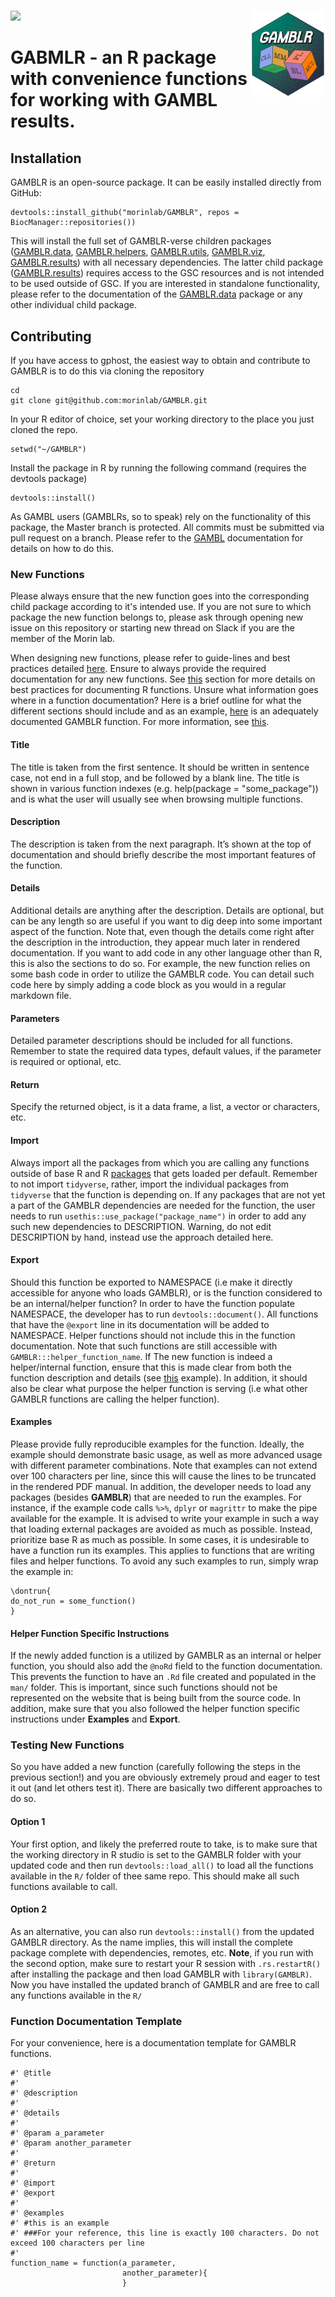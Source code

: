 # <img src="img/figures/logo.png" align="right" alt="" width="120" />

![](https://github.com/morinlab/GAMBLR/actions/workflows/build_check.yml/badge.svg)

# GABMLR - an R package with convenience functions for working with GAMBL results.

## Installation

GAMBLR is an open-source package. It can be easily installed directly from GitHub:

```
devtools::install_github("morinlab/GAMBLR", repos = BiocManager::repositories())
```

This will install the full set of GAMBLR-verse children packages ([GAMBLR.data](https://github.com/morinlab/GAMBLR.data), [GAMBLR.helpers](https://github.com/morinlab/GAMBLR.results), [GAMBLR.utils](https://github.com/morinlab/GAMBLR.utils), [GAMBLR.viz](https://github.com/morinlab/GAMBLR.viz), [GAMBLR.results](https://github.com/morinlab/GAMBLR.results)) with all necessary dependencies. The latter child package ([GAMBLR.results](https://github.com/morinlab/GAMBLR.results)) requires access to the GSC resources and is not intended to be used outside of GSC. If you are interested in standalone functionality, please refer to the documentation of the [GAMBLR.data](https://github.com/morinlab/GAMBLR.data) package or any other individual child package.

## Contributing

If you have access to gphost, the easiest way to obtain and contribute to GAMBLR is to do this via cloning the repository

```
cd
git clone git@github.com:morinlab/GAMBLR.git
```

In your R editor of choice, set your working directory to the place you just cloned the repo.

```
setwd("~/GAMBLR")
```

Install the package in R by running the following command (requires the devtools package)

```
devtools::install()
```

As GAMBL users (GAMBLRs, so to speak) rely on the functionality of this package, the Master branch is protected. All commits must be submitted via pull request on a branch. Please refer to the [GAMBL](https://github.com/morinlab/gambl#contribution-guidelines) documentation for details on how to do this.

### New Functions

Please always ensure that the new function goes into the corresponding child package according to it's intended use. If you are not sure to which package the new function belongs to, please ask through opening new issue on this repository or starting new thread on Slack if you are the member of the Morin lab.

When designing new functions, please refer to guide-lines and best practices detailed [here](https://r-pkgs.org/). Ensure to always provide the required documentation for any new functions. See [this](https://r-pkgs.org/man.html#title-description-details) section for more details on best practices for documenting R functions. Unsure what information goes where in a function documentation? Here is a brief outline for what the different sections should include and as an example, [here](https://github.com/morinlab/GAMBLR/blob/master/R/viz.R#L2423) is an adequately documented GAMBLR function. For more information, see [this](https://r-pkgs.org/man.html#title).

#### Title

The title is taken from the first sentence. It should be written in sentence case, not end in a full stop, and be followed by a blank line. The title is shown in various function indexes (e.g. help(package = "some_package")) and is what the user will usually see when browsing multiple functions.

#### Description

The description is taken from the next paragraph. It’s shown at the top of documentation and should briefly describe the most important features of the function.

#### Details

Additional details are anything after the description. Details are optional, but can be any length so are useful if you want to dig deep into some important aspect of the function. Note that, even though the details come right after the description in the introduction, they appear much later in rendered documentation. If you want to add code in any other language other than R, this is also the sections to do so. For example, the new function relies on some bash code in order to utilize the GAMBLR code. You can detail such code here by simply adding a code block as you would in a regular markdown file.

#### Parameters

Detailed parameter descriptions should be included for all functions. Remember to state the required data types, default values, if the parameter is required or optional, etc.

#### Return

Specify the returned object, is it a data frame, a list, a vector or characters, etc.

#### Import

Always import all the packages from which you are calling any functions outside of base R and R [packages](https://cran.r-project.org/doc/FAQ/R-FAQ.html#R-Add_002dOn-Packages) that gets loaded per default. Remember to not import `tidyverse`, rather, import the individual packages from `tidyverse` that the function is depending on. If any packages that are not yet a part of the GAMBLR dependencies are needed for the function, the user needs to run `usethis::use_package("package_name")` in order to add any such new dependencies to DESCRIPTION. Warning, do not edit DESCRIPTION by hand, instead use the approach detailed here.

#### Export

Should this function be exported to NAMESPACE (i.e make it directly accessible for anyone who loads GAMBLR), or is the function considered to be an internal/helper function? In order to have the function populate NAMESPACE, the developer has to run `devtools::document()`. All functions that have the `@export` line in its documentation will be added to NAMESPACE. Helper functions should not include this in the function documentation. Note that such functions are still accessible with `GAMBLR:::helper_function_name`. If The new function is indeed a helper/internal function, ensure that this is made clear from both the function description and details (see [this](https://github.com/morinlab/GAMBLR/blob/master/R/utilities.R#L785) example). In addition, it should also be clear what purpose the helper function is serving (i.e what other GAMBLR functions are calling the helper function).

#### Examples

Please provide fully reproducible examples for the function. Ideally, the example should demonstrate basic usage, as well as more advanced usage with different parameter combinations. Note that examples can not extend over 100 characters per line, since this will cause the lines to  be truncated in the rendered PDF manual. In addition, the developer needs to load any packages (besides **GAMBLR**) that are needed to run the examples. For instance, if the example code calls `%>%`, `dplyr` or `magrittr` to make the pipe available for the example. It is advised to write your example in such a way that loading external packages are avoided as much as possible. Instead, prioritize base R as much as possible. In some cases, it is undesirable to have a function run its examples. This applies to functions that are writing files and helper functions. To avoid any such examples to run, simply wrap the example in:

```
\dontrun{
do_not_run = some_function()
}
```

#### Helper Function Specific Instructions

If the newly added function is a utilized by GAMBLR as an internal or helper function, you should also add the `@noRd` field to the function documentation. This prevents the function to have an `.Rd` file created and populated in the `man/` folder. This is important, since such functions should not be represented on the website that is being built from the source code. In addition, make sure that you also followed the helper function specific instructions under **Examples** and **Export**.

### Testing New Functions

So you have added a new function (carefully following the steps in the previous section!) and you are obviously extremely proud and eager to test it out (and let others test it). There are basically two different approaches to do so.

#### Option 1

Your first option, and likely the preferred route to take, is to make sure that the working directory in R studio is set to the GAMBLR folder with your updated code and then run `devtools::load_all()` to load all the functions available in the `R/` folder of thee same repo. This should make all such functions available to call.

#### Option 2

As an alternative, you can also run `devtools::install()` from the updated GAMBLR directory. As the name implies, this will install the complete package complete with dependencies, remotes, etc. **Note**, if you run with the second option, make sure to restart your R session with `.rs.restartR()` after installing the package and then load GAMBLR with `library(GAMBLR)`. Now you have installed the updated branch of GAMBLR and are free to call any functions available in the `R/`

### Function Documentation Template

For your convenience, here is a documentation template for GAMBLR functions.

```
#' @title
#'
#' @description
#'
#' @details
#'
#' @param a_parameter
#' @param another_parameter
#'
#' @return
#'
#' @import
#' @export
#'
#' @examples
#' #this is an example
#' ###For your reference, this line is exactly 100 characters. Do not exceed 100 characters per line
#'
function_name = function(a_parameter,
                         another_parameter){
                         }
```
